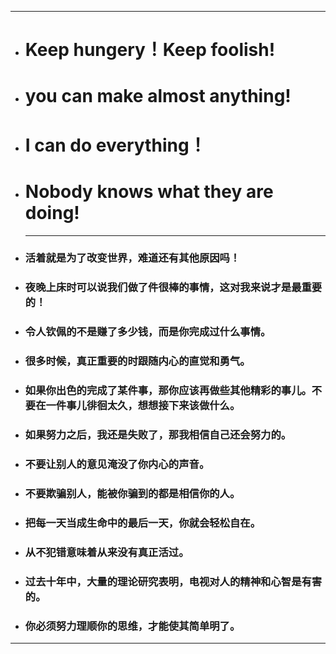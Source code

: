 ------



- # Keep hungery！Keep foolish!

- # you can make almost anything!

- # I can do everything！

- # Nobody knows what they are doing!

  ------

  

- ### 活着就是为了改变世界，难道还有其他原因吗！

- ### 夜晚上床时可以说我们做了件很棒的事情，这对我来说才是最重要的！

- ### 令人钦佩的不是赚了多少钱，而是你完成过什么事情。

- ### 很多时候，真正重要的时跟随内心的直觉和勇气。

- ### 如果你出色的完成了某件事，那你应该再做些其他精彩的事儿。不要在一件事儿徘徊太久，想想接下来该做什么。

- ### 如果努力之后，我还是失败了，那我相信自己还会努力的。

- ### 不要让别人的意见淹没了你内心的声音。

- ### 不要欺骗别人，能被你骗到的都是相信你的人。

- ### 把每一天当成生命中的最后一天，你就会轻松自在。

- ### 从不犯错意味着从来没有真正活过。

- ### 过去十年中，大量的理论研究表明，电视对人的精神和心智是有害的。

- ### 你必须努力理顺你的思维，才能使其简单明了。

------


